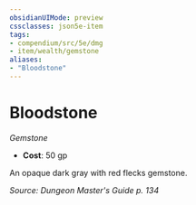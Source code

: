 ```yaml
---
obsidianUIMode: preview
cssclasses: json5e-item
tags:
- compendium/src/5e/dmg
- item/wealth/gemstone
aliases: 
- "Bloodstone"
---
```

# Bloodstone
*Gemstone*  

- **Cost**: 50 gp

An opaque dark gray with red flecks gemstone.

*Source: Dungeon Master's Guide p. 134*